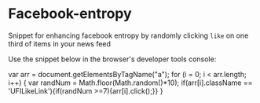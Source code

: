 # Facebook-entropy
Snippet for enhancing facebook entropy by randomly clicking `like` on one third of items in your news feed

Use the snippet below in the browser's developer tools console:

var arr = document.getElementsByTagName("a");
for (i = 0; i < arr.length; i++) {
	var randNum = Math.floor(Math.random()*10);
	if(arr[i].className == 'UFILikeLink'){if(randNum >=7){arr[i].click();}}
}
